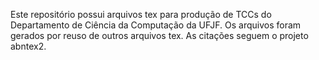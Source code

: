 Este repositório possui arquivos tex para produção de TCCs do Departamento de Ciência da Computação da UFJF. Os arquivos foram gerados por reuso de outros arquivos tex. As citações seguem o projeto abntex2.
